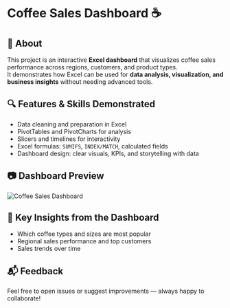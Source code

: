# Coffee Sales Dashboard ☕  

## 📌 About  
This project is an interactive **Excel dashboard** that visualizes coffee sales performance across regions, customers, and product types.  
It demonstrates how Excel can be used for **data analysis, visualization, and business insights** without needing advanced tools.  


## 🔍 Features & Skills Demonstrated  
- Data cleaning and preparation in Excel  
- PivotTables and PivotCharts for analysis  
- Slicers and timelines for interactivity  
- Excel formulas: `SUMIFS`, `INDEX/MATCH`, calculated fields  
- Dashboard design: clear visuals, KPIs, and storytelling with data  

## 📷 Dashboard Preview   
![Coffee Sales Dashboard]("C:\Users\lamaa\Pictures\dashboard_overview.png")  


## 🧠 Key Insights from the Dashboard  
- Which coffee types and sizes are most popular  
- Regional sales performance and top customers  
- Sales trends over time  

## 📬 Feedback  
Feel free to open issues or suggest improvements — always happy to collaborate!  
